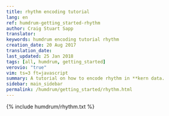 ```yaml
---
title: rhythm encoding tutorial
lang: en
ref: humdrum-getting_started-rhythm
author: Craig Stuart Sapp
translator: 
keywords: humdrum encoding tutorial rhythm
creation_date: 20 Aug 2017
translation_date: 
last_updated: 25 Jan 2018
tags: [all, humdrum, getting_started]
verovio: "true"
vim: ts=3 ft=javascript
summary: A tutorial on how to encode rhythm in **kern data.
sidebar: main_sidebar
permalink: /humdrum/getting_started/rhythm.html
---
```


{% include humdrum/rhythm.txt %}

